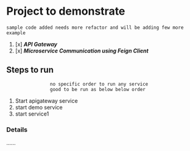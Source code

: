 # Project to demonstrate
`sample code added needs more refactor and will be adding few more example`

1. [x] **_API Gateway_**
2. [x] **_Microservice Communication using Feign Client_**

## Steps to run
                    no specific order to run any service
                    good to be run as below below order

1. Start apigateway service
2. start demo service
3. start service1

### Details
......